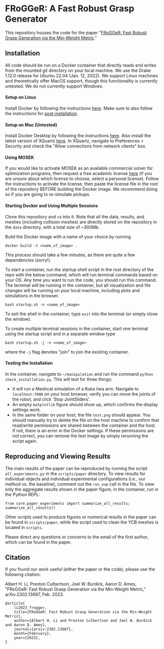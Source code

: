 # FRoGGeR: A Fast Robust Grasp Generator

This repository houses the code for the paper "[FRoGGeR: Fast Robust Grasp Generation via the Min-Weight Metric](https://arxiv.org/abs/2302.13687)."

## Installation
All code should be run on a Docker container that directly reads and writes from the mounted git directory on your local machine. We use the Drake 1.12.0 release for Ubuntu 22.04 (Jan. 12, 2022). We support Linux machines and theoretically offer MacOS support, though this functionality is currently untested. We do not currently support Windows.

#### Setup on Linux
Install Docker by following the instructions [here](https://docs.docker.com/engine/install/ubuntu/). Make sure to also follow the instructions for [post-installation](https://docs.docker.com/engine/install/linux-postinstall/).

#### Setup on Mac (Untested)
Install Docker Desktop by following the instructions [here](https://docs.docker.com/desktop/install/mac-install/). Also install the latest version of XQuartz [here](https://www.xquartz.org/). In XQuartz, navigate to Preferences > Security and check the "Allow connections from network clients" box.

#### Using MOSEK
If you would like to activate MOSEK as an available commercial solver for optimization programs, then request a free academic license [here](https://www.mosek.com/license/request/) (if you are unsure about which license to choose, select a personal license). Follow the instructions to activate the license, then paste the license file in the root of the repository BEFORE building the Docker image. We recommend doing so if you are going to re-simulate pickups.

#### Starting Docker and Using Multiple Sessions
Clone this repository and `cd` into it. Note that all the data, results, and meshes (including collision meshes) are directly stored on the repository in the `data` directory, with a total size of ~300Mb.

Build the Docker image with a name of your choice by running
```
docker build -t <name_of_image> .
```
This process should take a few minutes, as there are quite a few dependencies (sorry!).

To start a container, run the startup shell script in the root directory of the repo with the below command, which will run terminal commands based on your OS. Any time you want to run the code, you should run this command. The terminal will be running in the container, but all visualization and file changes will be running on your local machine, including plots and simulations in the browser.
```
bash startup.sh -n <name_of_image>
```
To exit the shell in the container, type `exit` into the terminal (or simply close the window).

To create multiple terminal sessions in the container, start one terminal using the startup script and in a separate window type
```
bash startup.sh -j -n <name_of_image>
```
where the `-j` flag denotes "join" to join the existing container.

#### Testing the Installation
In the container, navigate to `~/manipulation` and run the command `python check_installation.py`. This will test for three things:
- It will run a Meshcat simulation of a Kuka iiwa arm. Navigate to `localhost:7000` on your host browser, verify you can move the joints of the robot, and click 'Stop JointSliders'.
- An empty `matplotlib` figure should show up, which confirms the display settings work.
- In the same folder on your host, the file `test.png` should appear. You should manually try to delete the file on the host machine to confirm that read/write permissions are shared between the container and the host. If not, there is an error in the Docker settings. If these permissions are not correct, you can remove the test image by simply rerunning the script again.

## Reproducing and Viewing Results
The main results of the paper can be reproduced by running the script `all_experiments.py` in the `scripts/paper` directory. To view results for individual objects and individual experimental configurations (i.e., our method vs. the baseline), comment out the `run_exp` call in the file. To view only the aggregate results shown in the paper figure, in the container, run in the Python REPL:
```
from core.paper_experiments import summarize_all_results; summarize_all_results()
```

Other scripts used to produce figures or numerical results in the paper can be found in `scripts/paper`, while the script used to clean the YCB meshes is located in `scripts`.

Please direct any questions or concerns to the email of the first author, which can be found in the paper.

## Citation
If you found our work useful (either the paper or the code), please use the following citation:

Albert H. Li, Preston Culbertson, Joel W. Burdick, Aaron D. Ames, "FRoGGeR: Fast Robust Grasp Generation via the Min-Weight Metric," arXiv:2302.13687, Feb. 2023.

```
@article{
    li2023_frogger,
    title={FRoGGeR: Fast Robust Grasp Generation via the Min-Weight Metric},
    author={Albert H. Li and Preston Culbertson and Joel W. Burdick and Aaron D. Ames},
    journal={arxiv:2302.13687},
    month={February},
    year={2023},
}
```
